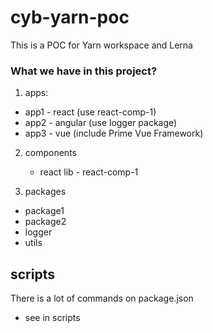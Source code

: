 # cyb-yarn-poc

This is a POC for Yarn workspace and Lerna

### What we have in this project?

1. apps:

- app1 - react (use react-comp-1)
- app2 - angular (use logger package)
- app3 - vue (include Prime Vue Framework)

2. components

   - react lib - react-comp-1

3. packages

- package1
- package2
- logger
- utils

## scripts

There is a lot of commands on package.json

- see in scripts
